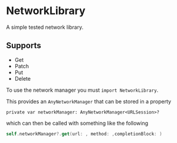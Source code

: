 # NetworkLibrary

A simple tested network library.

## Supports 
- Get
- Patch
- Put
 - Delete

To use the network manager you must `import NetworkLibrary`.

This provides an `AnyNetworkManager` that can be stored in a property

`private var networkManager: AnyNetworkManager<URLSession>?`

which can then be called with something like the following

```swift
self.networkManager?.get(url: , method: ,completionBlock: )
```
